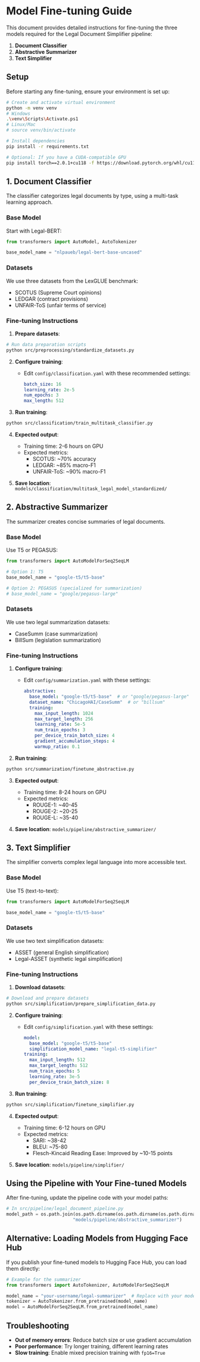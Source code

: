 # Model Fine-tuning Guide

This document provides detailed instructions for fine-tuning the three models required for the Legal Document Simplifier pipeline:

1. **Document Classifier**
2. **Abstractive Summarizer** 
3. **Text Simplifier**

## Setup

Before starting any fine-tuning, ensure your environment is set up:

```bash
# Create and activate virtual environment
python -m venv venv
# Windows
.\venv\Scripts\Activate.ps1
# Linux/Mac
# source venv/bin/activate

# Install dependencies
pip install -r requirements.txt

# Optional: If you have a CUDA-compatible GPU
pip install torch==2.0.1+cu118 -f https://download.pytorch.org/whl/cu118/torch_stable.html
```

## 1. Document Classifier

The classifier categorizes legal documents by type, using a multi-task learning approach.

### Base Model

Start with Legal-BERT:
```python
from transformers import AutoModel, AutoTokenizer

base_model_name = "nlpaueb/legal-bert-base-uncased"
```

### Datasets

We use three datasets from the LexGLUE benchmark:
- SCOTUS (Supreme Court opinions)
- LEDGAR (contract provisions)
- UNFAIR-ToS (unfair terms of service)

### Fine-tuning Instructions

1. **Prepare datasets**:
```bash
# Run data preparation scripts
python src/preprocessing/standardize_datasets.py
```

2. **Configure training**:
   - Edit `config/classification.yaml` with these recommended settings:
     ```yaml
     batch_size: 16
     learning_rate: 2e-5
     num_epochs: 3
     max_length: 512
     ```

3. **Run training**:
```bash
python src/classification/train_multitask_classifier.py
```

4. **Expected output**:
   - Training time: 2-6 hours on GPU
   - Expected metrics:
     - SCOTUS: ~70% accuracy
     - LEDGAR: ~85% macro-F1
     - UNFAIR-ToS: ~90% macro-F1

5. **Save location**: `models/classification/multitask_legal_model_standardized/`

## 2. Abstractive Summarizer

The summarizer creates concise summaries of legal documents.

### Base Model

Use T5 or PEGASUS:
```python
from transformers import AutoModelForSeq2SeqLM

# Option 1: T5
base_model_name = "google-t5/t5-base"

# Option 2: PEGASUS (specialized for summarization)
# base_model_name = "google/pegasus-large"
```

### Datasets

We use two legal summarization datasets:
- CaseSumm (case summarization)
- BillSum (legislation summarization)

### Fine-tuning Instructions

1. **Configure training**:
   - Edit `config/summarization.yaml` with these settings:
     ```yaml
     abstractive:
       base_model: "google-t5/t5-base"  # or "google/pegasus-large"
       dataset_name: "ChicagoHAI/CaseSumm"  # or "billsum"
       training:
         max_input_length: 1024
         max_target_length: 256
         learning_rate: 5e-5
         num_train_epochs: 3
         per_device_train_batch_size: 4
         gradient_accumulation_steps: 4
         warmup_ratio: 0.1
     ```

2. **Run training**:
```bash
python src/summarization/finetune_abstractive.py
```

3. **Expected output**:
   - Training time: 8-24 hours on GPU
   - Expected metrics:
     - ROUGE-1: ~40-45
     - ROUGE-2: ~20-25
     - ROUGE-L: ~35-40

4. **Save location**: `models/pipeline/abstractive_summarizer/`

## 3. Text Simplifier

The simplifier converts complex legal language into more accessible text.

### Base Model

Use T5 (text-to-text):
```python
from transformers import AutoModelForSeq2SeqLM

base_model_name = "google-t5/t5-base"
```

### Datasets

We use two text simplification datasets:
- ASSET (general English simplification)
- Legal-ASSET (synthetic legal simplification)

### Fine-tuning Instructions

1. **Download datasets**:
```bash
# Download and prepare datasets
python src/simplification/prepare_simplification_data.py
```

2. **Configure training**:
   - Edit `config/simplification.yaml` with these settings:
     ```yaml
     model:
       base_model: "google-t5/t5-base"
       simplification_model_name: "legal-t5-simplifier"
     training:
       max_input_length: 512
       max_target_length: 512
       num_train_epochs: 5
       learning_rate: 3e-5
       per_device_train_batch_size: 8
     ```

3. **Run training**:
```bash
python src/simplification/finetune_simplifier.py
```

4. **Expected output**:
   - Training time: 6-12 hours on GPU
   - Expected metrics:
     - SARI: ~38-42
     - BLEU: ~75-80
     - Flesch-Kincaid Reading Ease: Improved by ~10-15 points

5. **Save location**: `models/pipeline/simplifier/`

## Using the Pipeline with Your Fine-tuned Models

After fine-tuning, update the pipeline code with your model paths:

```python
# In src/pipeline/legal_document_pipeline.py
model_path = os.path.join(os.path.dirname(os.path.dirname(os.path.dirname(__file__))), 
                         "models/pipeline/abstractive_summarizer")
```

## Alternative: Loading Models from Hugging Face Hub

If you publish your fine-tuned models to Hugging Face Hub, you can load them directly:

```python
# Example for the summarizer
from transformers import AutoTokenizer, AutoModelForSeq2SeqLM

model_name = "your-username/legal-summarizer"  # Replace with your model ID
tokenizer = AutoTokenizer.from_pretrained(model_name)
model = AutoModelForSeq2SeqLM.from_pretrained(model_name)
```

## Troubleshooting

- **Out of memory errors**: Reduce batch size or use gradient accumulation
- **Poor performance**: Try longer training, different learning rates
- **Slow training**: Enable mixed precision training with `fp16=True` 